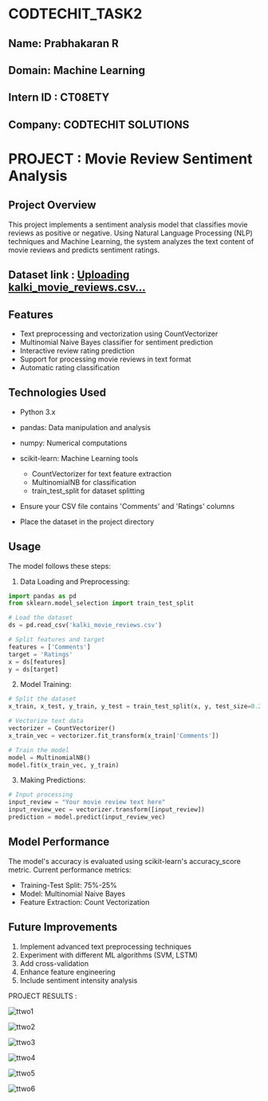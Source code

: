 # CODTECHIT_TASK2

## Name: Prabhakaran R

## Domain: Machine Learning

## Intern ID : CT08ETY

## Company: CODTECHIT SOLUTIONS

# PROJECT : Movie Review Sentiment Analysis

## Project Overview
This project implements a sentiment analysis model that classifies movie reviews as positive or negative. Using Natural Language Processing (NLP) techniques and Machine Learning, the system analyzes the text content of movie reviews and predicts sentiment ratings.

## Dataset link : [Uploading kalki_movie_reviews.csv…]()

## Features
- Text preprocessing and vectorization using CountVectorizer
- Multinomial Naive Bayes classifier for sentiment prediction
- Interactive review rating prediction
- Support for processing movie reviews in text format
- Automatic rating classification

## Technologies Used
- Python 3.x
- pandas: Data manipulation and analysis
- numpy: Numerical computations
- scikit-learn: Machine Learning tools
  - CountVectorizer for text feature extraction
  - MultinomialNB for classification
  - train_test_split for dataset splitting

- Ensure your CSV file contains 'Comments' and 'Ratings' columns
- Place the dataset in the project directory

## Usage
The model follows these steps:

1. Data Loading and Preprocessing:
```python
import pandas as pd
from sklearn.model_selection import train_test_split

# Load the dataset
ds = pd.read_csv('kalki_movie_reviews.csv')

# Split features and target
features = ['Comments']
target = 'Ratings'
x = ds[features]
y = ds[target]
```

2. Model Training:
```python
# Split the dataset
x_train, x_test, y_train, y_test = train_test_split(x, y, test_size=0.25, random_state=42)

# Vectorize text data
vectorizer = CountVectorizer()
x_train_vec = vectorizer.fit_transform(x_train['Comments'])

# Train the model
model = MultinomialNB()
model.fit(x_train_vec, y_train)
```

3. Making Predictions:
```python
# Input processing
input_review = "Your movie review text here"
input_review_vec = vectorizer.transform([input_review])
prediction = model.predict(input_review_vec)
```

## Model Performance
The model's accuracy is evaluated using scikit-learn's accuracy_score metric. Current performance metrics:
- Training-Test Split: 75%-25%
- Model: Multinomial Naive Bayes
- Feature Extraction: Count Vectorization

## Future Improvements
1. Implement advanced text preprocessing techniques
2. Experiment with different ML algorithms (SVM, LSTM)
3. Add cross-validation
4. Enhance feature engineering
5. Include sentiment intensity analysis

PROJECT RESULTS :

![ttwo1](https://github.com/user-attachments/assets/8505407c-ff6f-44d2-a71e-b42162e437db)

![ttwo2](https://github.com/user-attachments/assets/30d08fb4-2277-4d5c-9226-5c29cd0a23ca)

![ttwo3](https://github.com/user-attachments/assets/de8b968c-39c3-4e45-ae60-53fe57810f89)

![ttwo4](https://github.com/user-attachments/assets/82220973-586f-481d-bb0c-187874866a20)

![ttwo5](https://github.com/user-attachments/assets/e309513f-f875-4f8b-b10d-3880f87fb82c)

![ttwo6](https://github.com/user-attachments/assets/41414140-880c-4d4d-ad42-ef2437a254d3)






